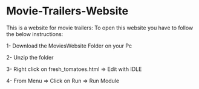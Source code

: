 # Movie-Trailers-Website

This is a website for movie trailers: To open this website you have to follow the below instructions:

 1- Download the MoviesWebsite Folder on your Pc

 2- Unzip the folder

 3- Right click on fresh_tomatoes.html => Edit with IDLE

 4- From Menu => Click on Run => Run Module
